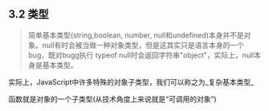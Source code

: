 ## 3.2 类型
> 简单基本类型(string,boolean, number, null和undefined)本身并不是对象。null有时会被当做一种对象类型，但是这其实只是语言本身的一个bug，既对bugg执行 typeof null时会返回字符串"object"，实际上，null本身是基本类型。

实际上，JavaScript中许多特殊的对象子类型，我们可以称之为_复杂基本类型_

函数就是对象的一个子类型(从技术角度上来说就是“可调用的对象”)